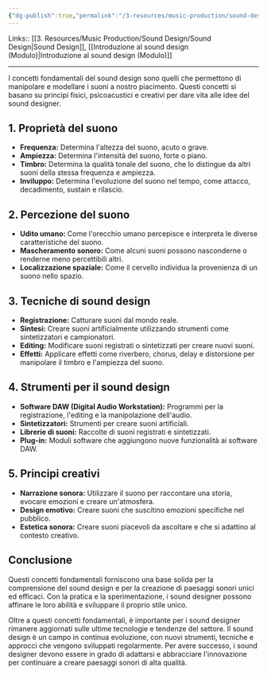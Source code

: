 ```yaml
---
{"dg-publish":true,"permalink":"/3-resources/music-production/sound-design/concetti-fondamentali-fondamenti-del-sound-design/"}
---
```


Links:: [[3. Resources/Music Production/Sound Design/Sound Design\|Sound Design]], [[Introduzione al sound design (Modulo)\|Introduzione al sound design (Modulo)]]

---
I concetti fondamentali del sound design sono quelli che permettono di manipolare e modellare i suoni a nostro piacimento. Questi concetti si basano su principi fisici, psicoacustici e creativi per dare vita alle idee del sound designer.

## 1. Proprietà del suono

- **Frequenza:** Determina l'altezza del suono, acuto o grave.
- **Ampiezza:** Determina l'intensità del suono, forte o piano.
- **Timbro:** Determina la qualità tonale del suono, che lo distingue da altri suoni della stessa frequenza e ampiezza.
- **Inviluppo:** Determina l'evoluzione del suono nel tempo, come attacco, decadimento, sustain e rilascio.

## 2. Percezione del suono

- **Udito umano:** Come l'orecchio umano percepisce e interpreta le diverse caratteristiche del suono.
- **Mascheramento sonoro:** Come alcuni suoni possono nasconderne o renderne meno percettibili altri.
- **Localizzazione spaziale:** Come il cervello individua la provenienza di un suono nello spazio.

## 3. Tecniche di sound design

- **Registrazione:** Catturare suoni dal mondo reale.
- **Sintesi:** Creare suoni artificialmente utilizzando strumenti come sintetizzatori e campionatori.
- **Editing:** Modificare suoni registrati o sintetizzati per creare nuovi suoni.
- **Effetti:** Applicare effetti come riverbero, chorus, delay e distorsione per manipolare il timbro e l'ampiezza del suono.

## 4. Strumenti per il sound design

- **Software DAW (Digital Audio Workstation):** Programmi per la registrazione, l'editing e la manipolazione dell'audio.
- **Sintetizzatori:** Strumenti per creare suoni artificiali.
- **Librerie di suoni:** Raccolte di suoni registrati e sintetizzati.
- **Plug-in:** Moduli software che aggiungono nuove funzionalità ai software DAW.

## 5. Principi creativi

- **Narrazione sonora:** Utilizzare il suono per raccontare una storia, evocare emozioni e creare un'atmosfera.
- **Design emotivo:** Creare suoni che suscitino emozioni specifiche nel pubblico.
- **Estetica sonora:** Creare suoni piacevoli da ascoltare e che si adattino al contesto creativo.

## Conclusione

Questi concetti fondamentali forniscono una base solida per la comprensione del sound design e per la creazione di paesaggi sonori unici ed efficaci. Con la pratica e la sperimentazione, i sound designer possono affinare le loro abilità e sviluppare il proprio stile unico.

Oltre a questi concetti fondamentali, è importante per i sound designer rimanere aggiornati sulle ultime tecnologie e tendenze del settore. Il sound design è un campo in continua evoluzione, con nuovi strumenti, tecniche e approcci che vengono sviluppati regolarmente. Per avere successo, i sound designer devono essere in grado di adattarsi e abbracciare l'innovazione per continuare a creare paesaggi sonori di alta qualità.


